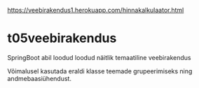 https://veebirakendus1.herokuapp.com/hinnakalkulaator.html

# t05veebirakendus

SpringBoot abil loodud loodud näitlik temaatiline veebirakendus

Võimalusel kasutada eraldi klasse teemade grupeerimiseks ning andmebaasiühendust.
